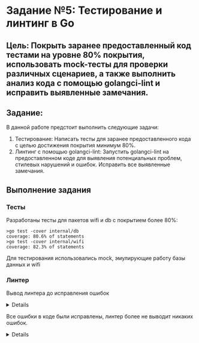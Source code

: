 # Задание №5: Тестирование и линтинг в Go

## Цель: Покрыть заранее предоставленный код тестами на уровне 80% покрытия, использовать mock-тесты для проверки различных сценариев, а также выполнить анализ кода с помощью golangci-lint и исправить выявленные замечания.

## Задание:
В данной работе предстоит выполнить следующие задачи:

1. Тестирование: Написать тесты для заранее предоставленного кода с целью достижения покрытия минимум 80%.
2. Линтинг с помощью golangci-lint: Запустить golangci-lint на предоставленном коде для выявления потенциальных проблем, стилевых нарушений и ошибок. Исправить все выявленные замечания.

## Выполнение задания
### Тесты
Разработаны тесты для пакетов wifi и db с покрытием более 80%:
```console
>go test -cover internal/db
coverage: 80.6% of statements
>go test -cover internal/wifi
coverage: 82.3% of statements
```
Для тестирования использовались mock, эмулирующие работу базы данных и wifi
### Линтер
Вывод линтера до исправления ошибок
<details>

    ```console
    >golangci-lint run      
    level=warning msg="[linters_context] copyloopvar: this linter is disabled because the Go version (1.19) of your project is lower than Go 1.22"
    level=warning msg="[linters_context] intrange: this linter is disabled because the Go version (1.19) of your project is lower than Go 1.22"
    internal\db\db_functions.go:34:4: exitAfterDefer: log.Fatal will exit, and `defer rows.Close()` will not run (gocritic)
                            log.Fatal(err)
                            ^
    internal\db\db_functions.go:59:4: exitAfterDefer: log.Fatal will exit, and `defer rows.Close()` will not run (gocritic)
                            log.Fatal(err)
                            ^
    internal\db\db_functions.go:12:6: exported: type name will be used as db.DBService by other packages, and that stutters; consider calling this Service (revive)
    type DBService struct {
        ^
    internal\db\db_functions.go:25:15: error returned from interface method should be wrapped: sig: func (example_mock/internal/db.Database).Query(query string, args ...any) (*database/sql.Rows, error) (wrapcheck)
                    return nil, err
                                ^
    internal\db\db_functions.go:40:15: error returned from external package is unwrapped: sig: func (*database/sql.Rows).Err() error (wrapcheck)
                    return nil, err
                                ^
    internal\db\db_functions.go:43:16: error returned from interface method should be wrapped: sig: func (example_mock/internal/db.Database).Query(query string, args ...any) (*database/sql.Rows, error) (wrapcheck)
            return names, err
                        ^
    internal\db\db_functions.go:50:15: error returned from interface method should be wrapped: sig: func (example_mock/internal/db.Database).Query(query string, args ...any) (*database/sql.Rows, error) (wrapcheck)
                    return nil, err
                                ^
    internal\db\db_functions.go:65:15: error returned from external package is unwrapped: sig: func (*database/sql.Rows).Err() error (wrapcheck)
                    return nil, err
                                ^
    internal\db\db_functions.go:52:2: only one cuddle assignment allowed before defer statement (wsl)
            defer rows.Close()
            ^
    internal\db\db_functions.go:61:3: append only allowed to cuddle with appended value (wsl)
                    values = append(values, value)
                    ^
    internal\db\db_functions.go:36:3: append only allowed to cuddle with appended value (wsl)
                    names = append(names, name)
                    ^
    internal\db\db_functions.go:49:2: only one cuddle assignment allowed before if statement (wsl)
            if err != nil {
            ^
    internal\wifi\wi-fi.go:26:2: Consider pre-allocating `addrs` (prealloc)
            ^
    internal\wifi\wi-fi.go:40:2: Consider pre-allocating `name_list` (prealloc)
            var name_list []string
            ^
    internal\wifi\wi-fi.go:13:6: exported: type name will be used as wifi.WiFiService by other packages, and that stutters; consider calling this Service (revive)
    type WiFiService struct {
        ^
    internal\wifi\wi-fi.go:45:2: return with no blank line before (nlreturn)
            return name_list, nil
            ^
    internal\wifi\wi-fi.go:24:15: error returned from interface method should be wrapped: sig: func (example_mock/internal/wifi.WiFi).Interfaces() ([]*github.com/mdlayher/wifi.Interface, error) (wrapcheck)
                    return nil, err
                                ^
    internal\wifi\wi-fi.go:38:15: error returned from interface method should be wrapped: sig: func (example_mock/internal/wifi.WiFi).Interfaces() ([]*github.com/mdlayher/wifi.Interface, error) (wrapcheck)
                    return nil, err
                                ^
    cmd\wifi\main.go:15:3: return with no blank line before (nlreturn)
                    return
                    ^
    cmd\wifi\main.go:23:3: return with no blank line before (nlreturn)
                    return
                    ^
    ```
</details>

Все ошибки в коде были исправлены, линтер более не выводит никаких ошибок.
<details>
P.S. После линтера тесты сломались
![alt text](https://media.tenor.com/5aF7np_zPEgAAAAe/pepe-why-pepe-the-frog.png)
</details>